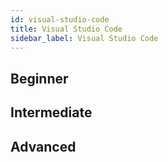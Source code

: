 ```yaml
---
id: visual-studio-code
title: Visual Studio Code
sidebar_label: Visual Studio Code
---
```


## Beginner

## Intermediate

## Advanced
